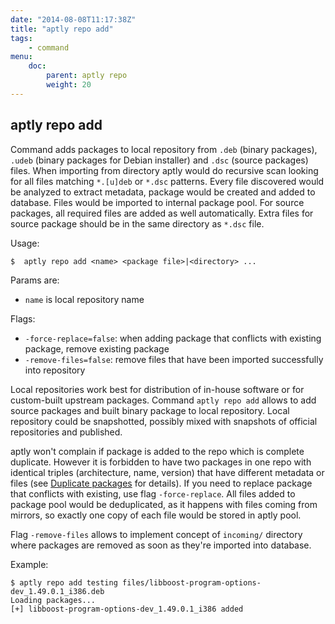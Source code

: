 ```yaml
---
date: "2014-08-08T11:17:38Z"
title: "aptly repo add"
tags:
    - command
menu:
    doc:
        parent: aptly repo
        weight: 20
---
```


aptly repo add
--------------

Command adds packages to local repository from `.deb` (binary packages),
`.udeb` (binary packages for Debian installer)
and `.dsc` (source packages) files. When importing from directory aptly
would do recursive scan looking for all files matching `*.[u]deb` or
`*.dsc` patterns. Every file discovered would be analyzed to extract
metadata, package would be created and added to database. Files would be
imported to internal package pool. For source packages, all required
files are added as well automatically. Extra files for source package
should be in the same directory as `*.dsc` file.

Usage:

    $  aptly repo add <name> <package file>|<directory> ...

Params are:

-   `name` is local repository name

Flags:

-   `-force-replace=false`: when adding package that conflicts with existing package,
    remove existing package
-   `-remove-files=false`: remove files that have been imported
    successfully into repository

Local repositories work best for distribution of in-house software or
for custom-built upstream packages. Command `aptly repo add` allows to
add source packages and built binary package to local repository. Local
repository could be snapshotted, possibly mixed with snapshots of
official repositories and published.

aptly won't complain if package is added to the repo which is complete
duplicate. However it is forbidden to have two packages in one repo with identical
triples (architecture, name, version) that have different metadata or
files (see [Duplicate packages](/doc/feature/duplicate) for details).
If you need to replace package that conflicts with existing, use flag
`-force-replace`.
All files added to package pool would be deduplicated, as it
happens with files coming from mirrors, so exactly one copy of each file
would be stored in aptly pool.

Flag `-remove-files` allows to implement concept of `incoming/` directory
where packages are removed as soon as they're imported into database.

Example:

    $ aptly repo add testing files/libboost-program-options-dev_1.49.0.1_i386.deb
    Loading packages...
    [+] libboost-program-options-dev_1.49.0.1_i386 added

 